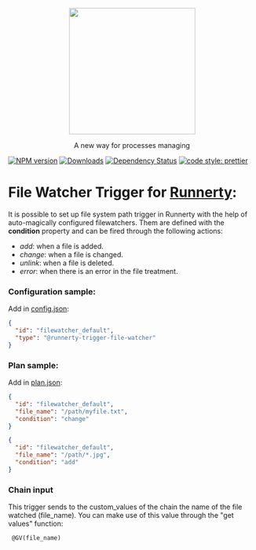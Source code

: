 <p align="center">
  <a href="http://runnerty.io">
    <img height="257" src="https://runnerty.io/assets/header/logo-stroked.png">
  </a>
  <p align="center">A new way for processes managing</p>
</p>

[![NPM version][npm-image]][npm-url] [![Downloads][downloads-image]][npm-url] [![Dependency Status][david-badge]][david-badge-url] 
<a href="#badge">
  <img alt="code style: prettier" src="https://img.shields.io/badge/code_style-prettier-ff69b4.svg">
</a>

# File Watcher Trigger for [Runnerty]:

It is possible to set up file system path trigger in Runnerty with the help of auto-magically configured filewatchers. Them are defined with the **condition** property and can be fired through the following actions:

- *add*: when a file is added.
- *change*: when a file is changed.
- *unlink*: when a file is deleted.
- *error*: when there is an error in the file treatment.

### Configuration sample:
Add in [config.json]:
```json
{
  "id": "filewatcher_default",
  "type": "@runnerty-trigger-file-watcher"
}
```

### Plan sample:
Add in [plan.json]:
```json
{
  "id": "filewatcher_default",
  "file_name": "/path/myfile.txt",
  "condition": "change"
}
```
```json
{
  "id": "filewatcher_default",
  "file_name": "/path/*.jpg",
  "condition": "add"
}
```

### Chain input
This trigger sends to the custom_values of the chain the name of the file watched (file_name).
You can make use of this value through the "get values" function:
```
 @GV(file_name)
```

[Runnerty]: http://www.runnerty.io
[downloads-image]: https://img.shields.io/npm/dm/@runnerty/trigger-file-watcher.svg
[npm-url]: https://www.npmjs.com/package/@runnerty/trigger-file-watcher
[npm-image]: https://img.shields.io/npm/v/@runnerty/trigger-file-watcher.svg
[david-badge]: https://david-dm.org/runnerty/trigger-file-watcher.svg
[david-badge-url]: https://david-dm.org/runnerty/trigger-file-watcher
[config.json]: http://docs.runnerty.io/config/
[plan.json]: http://docs.runnerty.io/plan/